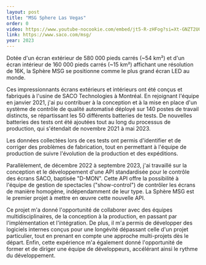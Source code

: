 ```yaml
---
layout: post
title: "MSG Sphere Las Vegas"
order: 0
video: https://www.youtube-nocookie.com/embed/jt5-R-zHFog?si=Xt-GNZT2UG8hq9nm&amp;controls=0
link: https://www.saco.com/msg/
year: 2023
---
```


Dotée d'un écran extérieur de 580 000 pieds carrés (~54 km²) et d'un écran intérieur de 160 000 pieds carrés (~15 km²) affichant une résolution de 16K, la Sphère MSG se positionne comme le plus grand écran LED au monde.

Ces impressionnants écrans extérieurs et intérieurs ont été conçus et fabriqués à l'usine de SACO Technologies à Montréal. En rejoignant l'équipe en janvier 2021, j'ai pu contribuer à la conception et à la mise en place d'un système de contrôle de qualité automatisé déployé sur 140 postes de travail distincts, se répartissant les 50 différents batteries de tests. De nouvelles batteries des tests ont été ajoutées tout au long du processus de production, qui s'étendait de novembre 2021 à mai 2023.

Les données collectées lors de ces tests ont permis d'identifier et de corriger des problèmes de fabrication, tout en permettant à l'équipe de production de suivre l'évolution de la production et des expéditions.

Parallèlement, de décembre 2022 à septembre 2023, j'ai travaillé sur la conception et le développement d'une API standardisée pour le contrôle des écrans SACO, baptisée "D-MON". Cette API offre la possibilité à l'équipe de gestion de spectacles ("show-control") de contrôler les écrans de manière homogène, indépendamment de leur type. La Sphère MSG est le premier projet à mettre en œuvre cette nouvelle API.

Ce projet m'a donné l'opportunité de collaborer avec des équipes multidisciplinaires, de la conception à la production, en passant par l'implémentation et l'intégration. De plus, il m'a permis de développer des logiciels internes conçus pour une longévité dépassant celle d'un projet particulier, tout en prenant en compte une approche multi-projets dès le départ. Enfin, cette expérience m'a également donné l'opportunité de former et de diriger une équipe de développeurs, accélérant ainsi le rythme du développement.
